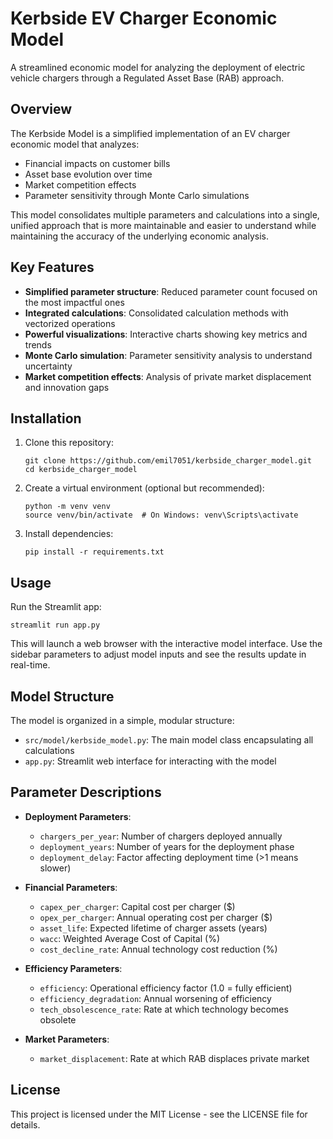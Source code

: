 # Kerbside EV Charger Economic Model

A streamlined economic model for analyzing the deployment of electric vehicle chargers through a Regulated Asset Base (RAB) approach.

## Overview

The Kerbside Model is a simplified implementation of an EV charger economic model that analyzes:

- Financial impacts on customer bills
- Asset base evolution over time
- Market competition effects
- Parameter sensitivity through Monte Carlo simulations

This model consolidates multiple parameters and calculations into a single, unified approach that is more maintainable and easier to understand while maintaining the accuracy of the underlying economic analysis.

## Key Features

- **Simplified parameter structure**: Reduced parameter count focused on the most impactful ones
- **Integrated calculations**: Consolidated calculation methods with vectorized operations
- **Powerful visualizations**: Interactive charts showing key metrics and trends
- **Monte Carlo simulation**: Parameter sensitivity analysis to understand uncertainty
- **Market competition effects**: Analysis of private market displacement and innovation gaps

## Installation

1. Clone this repository:
   ```
   git clone https://github.com/emil7051/kerbside_charger_model.git
   cd kerbside_charger_model
   ```

2. Create a virtual environment (optional but recommended):
   ```
   python -m venv venv
   source venv/bin/activate  # On Windows: venv\Scripts\activate
   ```

3. Install dependencies:
   ```
   pip install -r requirements.txt
   ```

## Usage

Run the Streamlit app:

```
streamlit run app.py
```

This will launch a web browser with the interactive model interface. Use the sidebar parameters to adjust model inputs and see the results update in real-time.

## Model Structure

The model is organized in a simple, modular structure:

- `src/model/kerbside_model.py`: The main model class encapsulating all calculations
- `app.py`: Streamlit web interface for interacting with the model

## Parameter Descriptions

- **Deployment Parameters**:
  - `chargers_per_year`: Number of chargers deployed annually
  - `deployment_years`: Number of years for the deployment phase
  - `deployment_delay`: Factor affecting deployment time (>1 means slower)

- **Financial Parameters**:
  - `capex_per_charger`: Capital cost per charger ($)
  - `opex_per_charger`: Annual operating cost per charger ($)
  - `asset_life`: Expected lifetime of charger assets (years)
  - `wacc`: Weighted Average Cost of Capital (%)
  - `cost_decline_rate`: Annual technology cost reduction (%)

- **Efficiency Parameters**:
  - `efficiency`: Operational efficiency factor (1.0 = fully efficient)
  - `efficiency_degradation`: Annual worsening of efficiency
  - `tech_obsolescence_rate`: Rate at which technology becomes obsolete

- **Market Parameters**:
  - `market_displacement`: Rate at which RAB displaces private market

## License

This project is licensed under the MIT License - see the LICENSE file for details. 